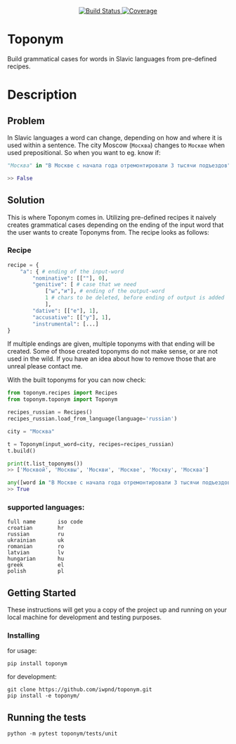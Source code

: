 <p align="center">
<a href="https://github.com/iwpnd/toponym/actions" target="_blank">
    <img src="https://github.com/iwpnd/toponym/workflows/build/badge.svg?branch=master" alt="Build Status">
</a>
<a href="https://codecov.io/gh/iwpnd/toponym" target="_blank">
    <img src="https://codecov.io/gh/iwpnd/toponym/branch/master/graph/badge.svg" alt="Coverage">
</a>
</p>

# Toponym

Build grammatical cases for words in Slavic languages from pre-defined recipes.

# Description

## Problem
In Slavic languages a word can change, depending on how and where it is used within a sentence. The city Moscow (`Москва`) changes to `Москве` when used prepositional.
So when you want to eg. know if:

```python
"Москва" in "В Москве с начала года отремонтировали 3 тысячи подъездов"

>> False
```

## Solution
This is where Toponym comes in. Utilizing pre-defined recipes it naively creates grammatical cases depending on the ending of the input word that the user wants to create Toponyms from. The recipe looks as follows:

### Recipe
```python
recipe = {
    "а": { # ending of the input-word
        "nominative": [[""], 0],
        "genitive": [ # case that we need
            ["ы","и"], # ending of the output-word
            1 # chars to be deleted, before ending of output is added
            ],
        "dative": [["е"], 1],
        "accusative": [["у"], 1],
        "instrumental": [...]
}
```

If multiple endings are given, multiple toponyms with that ending will be created. Some of those created toponyms do not make sense, or are not used in the wild. If you have an idea about how to remove those that are unreal please contact me.

With the built toponyms for you can now check:

```python
from toponym.recipes import Recipes
from toponym.toponym import Toponym

recipes_russian = Recipes()
recipes_russian.load_from_language(language='russian')

city = "Москва"

t = Toponym(input_word=city, recipes=recipes_russian)
t.build()

print(t.list_toponyms())
>> ['Москвой', 'Москвы', 'Москви', 'Москве', 'Москву', 'Москва']

any([word in "В Москве с начала года отремонтировали 3 тысячи подъездов" for word in tn.list_toponyms()])
>> True
```


### supported languages:

```
full name		iso code
croatian		hr
russian		    ru
ukrainian		uk
romanian		ro
latvian		    lv
hungarian		hu
greek		    el
polish		    pl
```

## Getting Started

These instructions will get you a copy of the project up and running on your local machine for development and testing purposes.

### Installing

for usage:
```
pip install toponym
```

for development:
```
git clone https://github.com/iwpnd/toponym.git
pip install -e toponym/
```

## Running the tests

```
python -m pytest toponym/tests/unit
```
